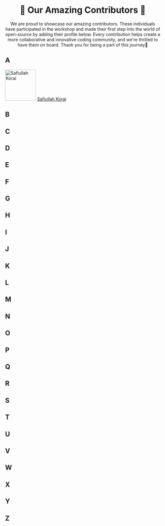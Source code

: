 <h1 align="center">🌟 Our Amazing Contributors 🌟</h1>


<p align="center">We are proud to showcase our amazing contributors. These individuals have participated in the workshop and made their first step into the world of open-source by adding their profile below. Every contribution helps create a more collaborative and innovative coding community, and we're thrilled to have them on board. Thank you for being a part of this journey🌟</p>

## A
<img src="https://avatars.githubusercontent.com/u/100577588?v=4" width="100px" alt="Safiullah Korai"/>  
<a href="https://github.com/safiullahkorai-786/" target="_blank">Safiullah Korai</a>

## B


## C


## D


## E


## F
 

## G


## H


## I


## J


## K


## L


## M



## N


## O


## P


## Q
 

## R
 

## S


## T


## U


## V


## W


## X


## Y


## Z
 
